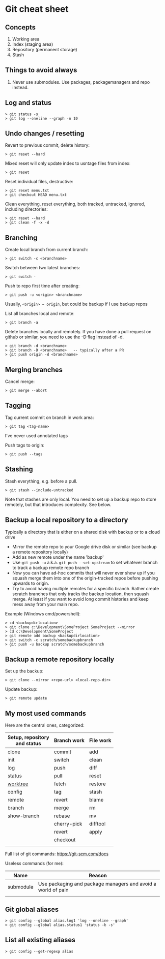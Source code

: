 # Git cheat sheet

## Concepts

1. Working area
1. Index (staging area)
1. Repository (permanent storage)
1. Stash

## Things to avoid always

1. Never use submodules. Use packages, packagemanagers and repo instead.

## Log and status

```text
> git status -s
> git log --oneline --graph -n 10
```

## Undo changes / resetting

Revert to previous commit, delete history:

```text
> git reset --hard
```

Mixed reset will only update index to usntage files from index:

```text
> git reset
```

Reset individual files, destructive:

```text
> git reset menu.txt
> git checkout HEAD menu.txt
```

Clean everything, reset everything, both tracked, untracked, ignored, including directories:

```text
> git reset --hard
> git clean -f -x -d
```

## Branching

Create local branch from current branch:

```text
> git switch -c <branchname>
```

Switch between two latest branches:

```text
> git switch -
```

Push to repo first time after creating:

```text
> git push -u <origin> <branchname>
```

Usually, `<origin> = origin`, but could be backup if I use backup repos

List all branches local and remote:

```text
> git branch -a
```

Delete branches locally and remotely. If you have done a pull request on github or similar, you need to use the -D flag instead of -d.

```text
> git branch -d <branchname>
> git branch -D <branchname>   -- typically after a PR
> git push origin -d <branchname>
```

## Merging branches

Cancel merge:

```text
> git merge --abort
```

## Tagging

Tag current commit on branch in work area:

```text
> git tag <tag-name>
```

I've never used annotated tags

Push tags to origin:

```text
> git push --tags
```

## Stashing

Stash everything, e.g. before a pull.

```text
> git stash --include-untracked
```

Note that stashes are only local. You need to set up a backup repo to store remotely, but that introduces complexity. See below.

## Backup a local repository to a directory

Typically a directory that is either on a shared disk with backup or to a cloud drive

* Mirror the remote repo to your Google drive disk or similar (see backup a remote repository locally)
* Add as new remote under the name 'backup'
* Use `git push -u` a.k.a. `git push --set-upstream` to set whatever branch to track a backup remote repo branch
* Now you can have ad-hoc commits that will never ever show up if you squash merge them into one of the origin-tracked repos before pushing upwards to origin.
* Try to avoid having multiple remotes for a specific branch. Rather create scratch branches that only tracks the backup location, then squash merge. At least if you want to avoid long commit histories and keep mess away from your main repo.

Example (Windows cmd/powershell):

```text
> cd <backupdirlocation>
> git clone c:\Development\SomeProject SomeProject --mirror
> cd c:\Development\SomeProject
> git remote add backup <backupdirlocation>
> git switch -c scratch/somebackupbranch
> git push -u backup scratch/somebackupbranch
```
  
## Backup a remote repository locally

Set up the backup:

```text
> git clone --mirror <repo-url> <local-repo-dir>
```

Update backup:

```text
> git remote update
```

## My most used commands

Here are the central ones, categorized:

| Setup, repository <br> and status | Branch work | File work |
| --------------------------------- | ----------- | --------- |
| clone                             | commit      | add       |
| init                              | switch      | clean     |
| log                               | push        | diff      |
| status                            | pull        | reset     |
| [worktree](git.worktrees.md)      | fetch       | restore   |
| config                            | tag         | stash     |
| remote                            | revert      | blame     |
| branch                            | merge       | rm        |
| show-branch                       | rebase      | mv        |
|                                   | cherry-pick | difftool  |
|                                   | revert      | apply     |
|                                   | checkout    |           |
|                                   |             |           |

Full list of git commands: <https://git-scm.com/docs>

Useless commands (for me):

| Name      | Reason                                                       |
| --------- | ------------------------------------------------------------ |
| submodule | Use packaging and package managers and avoid a world of pain |
|           |                                                              |

## Git global aliases

```text
> git config --global alias.log1 'log --oneline --graph'
> git config --global alias.status1 'status -b -s'
```

## List all existing aliases

```text
> git config --get-regexp alias
```

